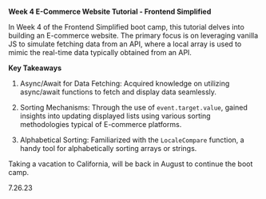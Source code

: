 **Week 4 E-Commerce Website Tutorial - Frontend Simplified**

In Week 4 of the Frontend Simplified boot camp, this tutorial delves into building an E-commerce website. The primary focus is on leveraging vanilla JS to simulate fetching data from an API, where a local array is used to mimic the real-time data typically obtained from an API.

**Key Takeaways**

1. Async/Await for Data Fetching: Acquired knowledge on utilizing async/await functions to fetch and display data seamlessly.

2. Sorting Mechanisms: Through the use of `event.target.value`, gained insights into updating displayed lists using various sorting methodologies typical of E-commerce platforms.

3. Alphabetical Sorting: Familiarized with the `LocaleCompare` function, a handy tool for alphabetically sorting arrays or strings.


Taking a vacation to California, will be back in August to continue the boot camp.

7.26.23
